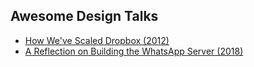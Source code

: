 ## Awesome Design Talks

* [How We've Scaled Dropbox (2012)](https://www.youtube.com/watch?v=PE4gwstWhmc)
* [A Reflection on Building the WhatsApp Server (2018)](https://www.youtube.com/watch?v=LJx6mUEFAqQ)
